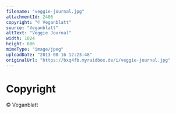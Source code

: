 ```yaml
---
filename: "veggie-journal.jpg"
attachmentId: 2406
copyright: "© Veganblatt"
source: "Veganblatt"
altText: "Veggie Journal"
width: 1024
height: 686
mimeType: "image/jpeg"
uploadDate: "2013-08-16 12:23:48"
originalUrl: "https://bxq4fb.myraidbox.de/i/veggie-journal.jpg"
---
```


# Copyright

© Veganblatt
